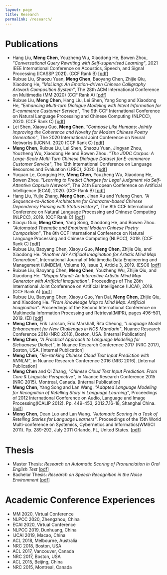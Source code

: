 ```yaml
---
layout: page
title: Research
permalink: /research/
---
```


# Publications
* Hang Liu, **Meng Chen**, Youzheng Wu, Xiaodong He, Bowen Zhou, _"Conversational Query Rewriting with Self-supervised Learning"_, 2021 IEEE International Conference on Acoustics, Speech, and Signal Processing (ICASSP 2021). (CCF Rank B) [[pdf](../papers/ICASSP2021_camera_ready.pdf)]
* Ruixue Liu, Shaozu Yuan, **Meng Chen**, Baoyang Chen, Zhijie Qiu, Xiaodong He, _"MaLiang: An Emotion-driven Chinese Calligraphy Artwork Composition System"_, The 28th ACM International Conference on Multimedia (MM 2020) (CCF Rank A) [[pdf](../papers/MM20_calligraphy.pdf)]
* Ruixue Liu, **Meng Chen**, Hang Liu, Lei Shen, Yang Song and Xiaodong He, _"Enhancing Multi-turn Dialogue Modeling with Intent Information for E-commerce Customer Service"_, The 9th CCF International Conference on Natural Language Processing and Chinese Computing (NLPCC), 2020. (CCF Rank C) [[pdf](../papers/NLPCC2020.pdf)]
* Lei Shen, Xiaoyu Guo, **Meng Chen**, _"Compose Like Humans: Jointly Improving the Coherence and Novelty for Modern Chinese Poetry Generation"_, The 2020 International Joint Conference on Neural Networks (IJCNN). 2020 (CCF Rank C) [[pdf](../papers/IJCNN2020.pdf)]
* **Meng Chen**, Ruixue Liu, Lei Shen, Shaozu Yuan, Jingyan Zhou, Youzheng Wu, Xiaodong He and Bowen Zhou. _"The JDDC Corpus: A Large-Scale Multi-Turn Chinese Dialogue Dataset for E-commerce Customer Service"_, The 12th International Conference on Language Resources and Evaluation (LREC), 2020. [[pdf](../papers/JDDC_camera_ready.pdf)]
* Yuquan Le, Congqing He, **Meng Chen**, Youzheng Wu, Xiaodong He, Bowen Zhou. _"Learning to Predict Charges for Legal Judgment via Self-Attentive Capsule Network"_, The 24th European Conference on Artificial Intelligence (ECAI), 2020. (CCF Rank B) [[pdf](../papers/SAttCaps_camera_ready.pdf)]
* Hang Liu, Yujie Zhang, **Meng Chen**, Jinan Xu and Yufeng Chen. _"A Sequence-to-Action Architecture for Character-based Chinese Dependency Parsing with Status History"_, The 8th CCF International Conference on Natural Language Processing and Chinese Computing (NLPCC), 2019. (CCF Rank C) [[pdf](../papers/NLPCC2019_parsing_final.pdf)]
* Xiaoyu Guo, **Meng Chen**, Yang Song, Xiaodong He, and Bowen Zhou. _"Automated Thematic and Emotional Modern Chinese Poetry Composition"_, The 8th CCF International Conference on Natural Language Processing and Chinese Computing (NLPCC), 2019. (CCF Rank C) [[pdf](../papers/NLPCC2019_poetry_final.pdf)]
* Ruixue Liu, Baoyang Chen, Xiaoyu Guo, **Meng Chen**, Zhijie Qiu, and Xiaodong He. _"Another AI? Artificial Imagination for Artistic Mind Map Generation"_, International Journal of Multimedia Data Engineering and Management (IJMDEM), Volume 10, Issue 3, Article 3, 2019. (ESCI) [[pdf](../papers/IJMDEM.pdf)]
* Ruixue Liu, Baoyang Chen, **Meng Chen**, Youzheng Wu, Zhijie Qiu, and Xiaodong He. _"Mappa Mundi: An Interactive Artistic Mind Map Generator with Artificial Imagination"_. Proceedings of The 28th International Joint Conference on Artificial Intelligence (IJCAI), 2019. (CCF Rank A) [[pdf](../papers/IJCAI2019.pdf)]
* Ruixue Liu, Baoyang Chen, Xiaoyu Guo, Yan Dai, **Meng Chen**, Zhijie Qiu, and Xiaodong He. _"From Knowledge Map to Mind Map: Artificial Imagination"_. Proceedings of the Second International Conference on Multimedia Information Processing and Retrieval(MIPR), pages 496–501, 2019. (EI) [[pdf](../papers/AIArt2019.pdf)]
* **Meng Chen**, Erik Larsson, Eric Marshall, Rita Cheung, _"Language Model Enhancement for New Challenges in NCS Mandarin"_, Nuance Research Conference 2018 (NRC 2018), Boston, USA. [Internal Publication]
* **Meng Chen**, _"A Practical Approach to Language Modeling for Sichuanese Dialect"_, in Nuance Research Conference 2017 (NRC 2017), Boston, USA. [Internal Publication]
* **Meng Chen**, _"Re-ranking Chinese Cloud Text Input Prediction with RNNLM"_, in Nuance Research Conference 2016 (NRC 2016). [Internal Publication]
* **Meng Chen** and Qi Zhang, _"Chinese Cloud Text Input Prediction: From Core & Linguistic Perspective"_, in Nuance Research Conference 2015 (NRC 2015). Montreal, Canada. [Internal Publication]
* **Meng Chen**, Yang Song and Lan Wang, _"Adapted Language Modeling for Recognition of Retelling Story in Language Learning"_, Proceedings of 2012 International Conference on Audio, Language and Image Processing(ICALIP 2012). Pp. 449-453, 2012.7.16-18, Shanghai China. [[pdf](../papers/ICALIP2012.pdf)]
* **Meng Chen**, Dean Luo and Lan Wang. _"Automatic Scoring in a Task of Retelling Stories for Language Learners"_. Proceedings of the 15th World Multi-conference on Systemics, Cybernetics and Informatics(WMSCI 2011). Pp. 289-292, July 2011 Orlando, FL, United States. [[pdf](../papers/WMSCI2011.pdf)]



# Thesis

* Master Thesis: _Research on Automatic Scoring of Pronunciation in Oral English Test_ [[pdf](../papers/Master_thesis.pdf)]
* Bachelor Thesis: _Research on Speech Recognition in the Noise Environment_ [[pdf](../papers/Bachelor_thesis.pdf)]


# Academic Conference Experiences

* MM 2020, Virtual Conference
* NLPCC 2020, Zhengzhou, China
* ECAI 2020, Virtual Conference
* NLPCC 2019, Dunhuang, China
* IJCAI 2019, Macao, China
* ACL 2018, Melbourne, Australia
* NRC 2018, Boston, USA
* ACL 2017, Vancouver, Canada
* NRC 2017, Boston, USA
* ACL 2015, Beijing, China
* NRC 2015, Montreal, Canada


